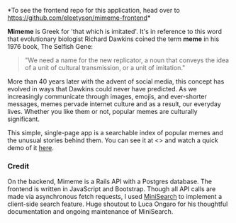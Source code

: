 
\*To see the frontend repo for this application, head over to <https://github.com/eleetyson/mimeme-frontend>\*

**Mimeme** is Greek for 'that which is imitated'. It's in reference to this word that evolutionary biologist Richard Dawkins coined the term **meme** in his 1976 book, The Selfish Gene:

> "We need a name for the new replicator, a noun that conveys the idea of a unit of cultural transmission, or a unit of imitation."

More than 40 years later with the advent of social media, this concept has evolved in ways that Dawkins could never have predicted. As we increasingly communicate through images, emojis, and ever-shorter messages, memes pervade internet culture and as a result, our everyday lives. Whether you like them or not, popular memes are culturally significant.

This simple, single-page app is a searchable index of popular memes and the unusual stories behind them. You can see it at <> and watch a quick demo of it [here]().

### Credit
On the backend, Mimeme is a Rails API with a Postgres database. The frontend is written in JavaScript and Bootstrap. Though all API calls are made via asynchronous fetch requests, I used [MiniSearch](https://github.com/lucaong/minisearch) to implement a client-side search feature. Huge shoutout to Luca Ongaro for his thoughtful documentation and ongoing maintenance of MiniSearch.
